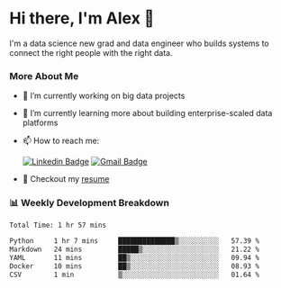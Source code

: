 # Hi there, I'm Alex  👋

I'm a data science new grad and data engineer who builds systems to connect the right people with the right data. 

### More About Me

- 🔭 I’m currently working on big data projects
- 🌱 I’m currently learning more about building enterprise-scaled data platforms
- 📫 How to reach me:

  [![Linkedin Badge](https://img.shields.io/badge/LinkedIn-0077B5?style=for-the-badge&logo=linkedin&logoColor=white)](https://www.linkedin.com/in/alex-chen-112523chen/) [![Gmail Badge](https://img.shields.io/badge/Gmail-D14836?style=for-the-badge&logo=gmail&logoColor=white)](mailto:itsalexchen@gmail.com)
- 📝 Checkout my [resume](https://itsalexchen.vercel.app/AlexChenResume.pdf)



### 📊 Weekly Development Breakdown
<!--START_SECTION:waka-->

```txt
Total Time: 1 hr 57 mins

Python     1 hr 7 mins     ██████████████▒░░░░░░░░░░   57.39 %
Markdown   24 mins         █████▒░░░░░░░░░░░░░░░░░░░   21.22 %
YAML       11 mins         ██▒░░░░░░░░░░░░░░░░░░░░░░   09.94 %
Docker     10 mins         ██▒░░░░░░░░░░░░░░░░░░░░░░   08.93 %
CSV        1 min           ▒░░░░░░░░░░░░░░░░░░░░░░░░   01.64 %
```

<!--END_SECTION:waka-->

